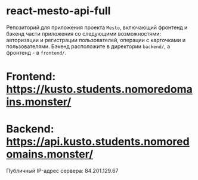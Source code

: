 # react-mesto-api-full
Репозиторий для приложения проекта `Mesto`, включающий фронтенд и бэкенд части приложения со следующими возможностями: авторизации и регистрации пользователей, операции с карточками и пользователями. Бэкенд расположите в директории `backend/`, а фронтенд - в `frontend/`. 
  
# Frontend:  https://kusto.students.nomoredomains.monster/
# Backend: https://api.kusto.students.nomoredomains.monster/

Публичный IP-адрес сервера: 84.201.129.67
